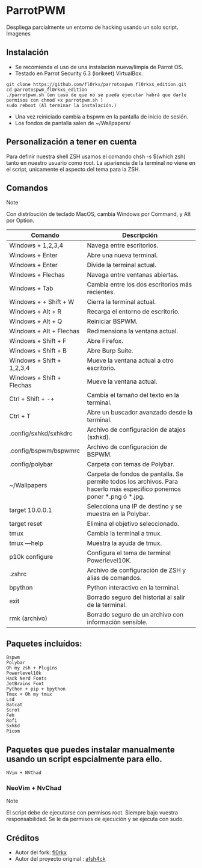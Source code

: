# ParrotPWM

Despliega parcialmente un entorno de hacking usando un solo script.
Imagenes
## Instalación

- Se recomienda el uso de una instalación nueva/limpia de Parrot OS.
- Testado en Parrot Security 6.3 (lorikeet) VirtualBox.

```
git clone https://github.com/fl0rkx/parrotospwm_fl0rkxs_edition.git
cd parrotospwm_fl0rkxs_edition
./parrotpwm.sh (en caso de que no se pueda ejecutar habrá que darle permisos con chmod +x parrotpwm.sh )
sudo reboot (Al terminar la instalación.)
```
- Una vez reiniciado cambia a bspwm en la pantalla de inicio de sesión.
- Los fondos de pantalla salen de  ~/Wallpapers/

## Personalización a tener en cuenta
Para definir nuestra shell ZSH usamos el comando chsh -s $(which zsh) tanto en nuestro usuario como root.
La apariencia de la terminal no viene en el script, unicamente el aspecto del tema para la ZSH.
  
## Comandos

> [!NOTE]
> Con distribución de teclado MacOS, cambia Windows por Command, y Alt por Option.

| Comando                     | Descripción                                                 |
|-----------------------------|-------------------------------------------------------------|
| Windows + 1,2,3,4           | Navega entre escritorios.                                   |
| Windows + Enter             | Abre una nueva terminal.                                    |
| Windows + Enter             | Divide la terminal actual.                                  |
| Windows + Flechas           | Navega entre ventanas abiertas.                             |
| Windows + Tab               | Cambia entre los dos escritorios más recientes.             |
| Windows + + Shift + W       | Cierra la terminal actual.                                  |
| Windows + Alt + R           | Recarga el entorno de escritorio.                           |
| Windows + Alt + Q           | Reiniciar BSPWM.                                            |
| Windows + Alt + Flechas     | Redimensiona la ventana actual.                             |
| Windows + Shift + F         | Abre Firefox.                                               |
| Windows + Shift + B         | Abre Burp Suite.                                            |
| Windows + Shift + 1,2,3,4   | Mueve la ventana actual a otro escritorio.                  |
| Windows + Shift + Flechas   | Mueve la ventana actual.                                    |
| Ctrl + Shift + -+           | Cambia el tamaño del texto en la terminal.                  |
| Ctrl + T                    | Abre un buscador avanzado desde la terminal.                |
| .config/sxhkd/sxhkdrc       | Archivo de configuración de atajos (sxhkd).                 |
| .config/bspwm/bspwmrc       | Archivo de configuración de BSPWM.                          |
| .config/polybar             | Carpeta con temas de Polybar.                               |
| ~/Wallpapers                | Carpeta de fondos de pantalla. Se permite todos los archivos. Para hacerlo más especifico ponemos poner *.png ó *.jpg. |
| target 10.0.0.1             | Selecciona una IP de destino y se muestra en la Polybar.    |
| target reset                | Elimina el objetivo seleccionado.                           |
| tmux                        | Cambia la terminal a tmux.                                  |
| tmux —help                  | Muestra la ayuda de tmux.                                   |
| p10k configure              | Configura el tema de terminal Powerlevel10K.                |
| .zshrc                      | Archivo de configuración de ZSH y alias de comandos.        |
| bpython                     | Python interactivo en la terminal.                          |
| exit                        | Borrado seguro del historial al salir de la terminal.       |
| rmk (archivo)               | Borrado seguro de un archivo con información sensible.      |

## Paquetes incluídos:

```
Bspwm
Polybar
Oh my zsh + Plugins
Powerlevel10k
Hack Nerd Fonts
JetBrains Font
Python + pip + bpython
Tmux + Oh my tmux
Lsd
Batcat
Scrot
Feh
Rofi
Sxhkd
Picom
```
## Paquetes que puedes instalar manualmente usando un script espcialmente para ello.
```
NVim + NVChad

```
### NeoVim + NvChad
> [!NOTE]
> El script debe de ejecutarse con permisos root. Siempre bajo vuestra responsabilidad.
> Se le da permisos de ejecución y se ejecuta con sudo.

## Créditos
- Autor del fork:      <a href="https://github.com/fl0rkx">fl0rkx</a>
- Autor del proyecto original :  <a href="https://github.com/afsh4ck">afsh4ck</a>
